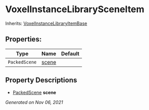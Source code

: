 # VoxelInstanceLibrarySceneItem

Inherits: [VoxelInstanceLibraryItemBase](VoxelInstanceLibraryItemBase.md)




## Properties: 


Type           | Name               | Default 
-------------- | ------------------ | --------
`PackedScene`  | [scene](#i_scene)  |         
<p></p>

## Property Descriptions

- [PackedScene](https://docs.godotengine.org/en/stable/classes/class_packedscene.html)<span id="i_scene"></span> **scene**


_Generated on Nov 06, 2021_
